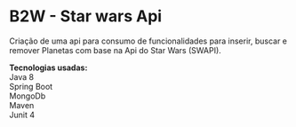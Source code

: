 # B2W - Star wars Api

Criação de uma api para consumo de funcionalidades para inserir, buscar e remover Planetas com base na Api do Star Wars (SWAPI).

<b>Tecnologias usadas:</b><br>
Java 8 <br>
Spring Boot <br>
MongoDb <br>
Maven <br>
Junit 4 <br>
